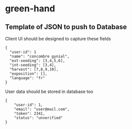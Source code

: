 # green-hand

## Template of JSON to push to Database
Client UI should be designed to capture these fields
```
{
  "user-id": 1
  "name": "concombre gynial",
  "ext-seeding": [3,4,5,6],
  "int-seeding": [3,4],
  "harvest": [7,8,9,10],
  "exposition": [],
  "language": "fr"
}
```

User data should be stored in database too
```
{
    "user-id": 1,
    "email": "user@mail.com",
    "token": 2341,
    "status": "unverified"
}
```
